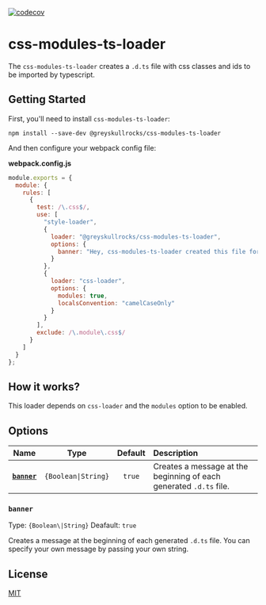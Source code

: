 [![codecov](https://codecov.io/gh/greyskullrocks/css-modules-ts-loader/branch/master/graph/badge.svg)](https://codecov.io/gh/greyskullrocks/css-modules-ts-loader)

# css-modules-ts-loader

The `css-modules-ts-loader` creates a `.d.ts` file with css classes and ids to be imported by typescript.

## Getting Started

First, you'll need to install `css-modules-ts-loader`:

```console
npm install --save-dev @greyskullrocks/css-modules-ts-loader
```

And then configure your webpack config file:

**webpack.config.js**

```js
module.exports = {
  module: {
    rules: [
      {
        test: /\.css$/,
        use: [
          "style-loader",
          {
            loader: "@greyskullrocks/css-modules-ts-loader",
            options: {
              banner: "Hey, css-modules-ts-loader created this file for you!"
            }
          },
          {
            loader: "css-loader",
            options: {
              modules: true,
              localsConvention: "camelCaseOnly"
            }
          }
        ],
        exclude: /\.module\.css$/
      }
    ]
  }
};
```

## How it works?

This loader depends on `css-loader` and the `modules` option to be enabled.

## Options

|          Name           |        Type         | Default | Description                                                        |
| :---------------------: | :-----------------: | :-----: | :----------------------------------------------------------------- |
| **[`banner`](#banner)** | `{Boolean\|String}` | `true`  | Creates a message at the beginning of each generated `.d.ts` file. |

### `banner`

Type: `{Boolean\|String}`
Deafault: `true`

Creates a message at the beginning of each generated `.d.ts` file. You can specify your own message by passing your own string.

## License

[MIT](./LICENSE)
